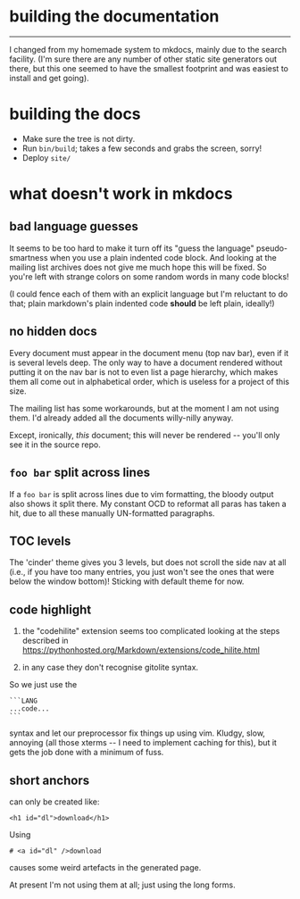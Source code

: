 # building the documentation

----

I changed from my homemade system to mkdocs, mainly due to the search
facility.  (I'm sure there are any number of other static site generators out
there, but this one seemed to have the smallest footprint and was easiest to
install and get going).

# building the docs

*   Make sure the tree is not dirty.
*   Run `bin/build`; takes a few seconds and grabs the screen, sorry!
*   Deploy `site/`

# what doesn't work in mkdocs

## bad language guesses

It seems to be too hard to make it turn off its "guess the language"
pseudo-smartness when you use a plain indented code block.  And looking at the
mailing list archives does not give me much hope this will be fixed.  So
you're left with strange colors on some random words in many code blocks!

(I could fence each of them with an explicit language but I'm reluctant to do
that; plain markdown's plain indented code **should** be left plain, ideally!)

## no hidden docs

Every document must appear in the document menu (top nav bar), even if it is
several levels deep.  The only way to have a document rendered without putting
it on the nav bar is not to even list a page hierarchy, which makes them all
come out in alphabetical order, which is useless for a project of this size.

The mailing list has some workarounds, but at the moment I am not using them.
I'd already added all the documents willy-nilly anyway.

Except, ironically, *this* document; this will never be rendered -- you'll
only see it in the source repo.

## `foo bar` split across lines

If a `foo bar` is split across lines due to vim formatting, the bloody output
also shows it split there.  My constant OCD to reformat all paras has taken a
hit, due to all these manually UN-formatted paragraphs.

## TOC levels

The 'cinder' theme gives you 3 levels, but does not scroll the side nav at
all (i.e., if you have too many entries, you just won't see the ones that were
below the window bottom)!  Sticking with default theme for now.

## code highlight

1.  the "codehilite" extension seems too complicated looking at the steps
    described in
    <https://pythonhosted.org/Markdown/extensions/code_hilite.html>

2.  in any case they don't recognise gitolite syntax.

So we just use the

    ```LANG
    ...code...
    ```

syntax and let our preprocessor fix things up using vim.  Kludgy, slow,
annoying (all those xterms -- I need to implement caching for this), but it
gets the job done with a minimum of fuss.

## short anchors

can only be created like:

    <h1 id="dl">download</h1>

Using

    # <a id="dl" />download

causes some weird artefacts in the generated page.

At present I'm not using them at all; just using the long forms.

<!--

# notes

from <https://pythonhosted.org/Markdown/extensions/admonition.html>

    rST suggests the following types, but you’re free to use whatever you
    want: attention, caution, danger, error, hint, important, note, tip,
    warning.


# vim: set ft=markdown:
-->
